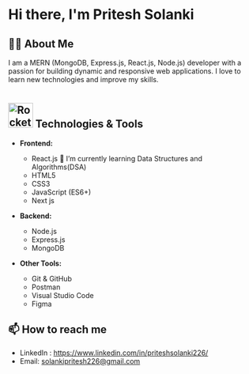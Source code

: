 # Hi there, I'm Pritesh Solanki

## 👨‍💻 About Me
I am a MERN (MongoDB, Express.js, React.js, Node.js) developer with a passion for building dynamic and responsive web applications. I love to learn new technologies and improve my skills.

## <img src="https://media.tenor.com/QhRvvwpCdVoAAAAi/rocket.gif" width="50" height="50" alt="Rocket GIF" style="margin-top: 10px;"> Technologies & Tools
  - **Frontend:**
    - React.js   🌱 I’m currently learning Data Structures and Algorithms(DSA)
    - HTML5
    - CSS3
    - JavaScript (ES6+)
    - Next js
 - **Backend:**       
    - Node.js
    - Express.js
    - MongoDB

 - **Other Tools:**
    - Git & GitHub
    - Postman
    - Visual Studio Code
    - Figma
   

## 📫 How to reach me
- LinkedIn : https://www.linkedin.com/in/priteshsolanki226/
- Email: solankipritesh226@gmail.com

